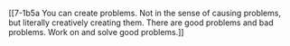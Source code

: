 [[7-1b5a You can create problems. Not in the sense of causing problems, but literally creatively creating them. There are good problems and bad problems. Work on and solve good problems.]]